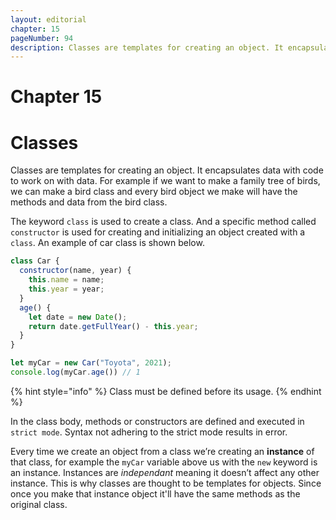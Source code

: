 ```yaml
---
layout: editorial
chapter: 15
pageNumber: 94
description: Classes are templates for creating an object. It encapsulates data with code to work on with data. The keyword class is used to create a class. 
---
```


# Chapter 15
# Classes

Classes are templates for creating an object. It encapsulates data with code to work on with data. For example if we want to make a family tree of birds, we can make a bird class and every bird object we make will have the methods and data from the bird class. 

 The keyword `class` is used to create a class.  And a specific method called `constructor` is used for creating and initializing an object created with a `class`. An example of car class is shown below.

```javascript
class Car {
  constructor(name, year) {
    this.name = name;
    this.year = year;
  }
  age() {
    let date = new Date();
    return date.getFullYear() - this.year;
  }
}

let myCar = new Car("Toyota", 2021);
console.log(myCar.age()) // 1
```

{% hint style="info" %}
Class must be defined before its usage.
{% endhint %}

In the class body, methods or constructors are defined and executed in `strict mode`. Syntax not adhering to the strict mode results in error.&#x20;

Every time we create an object from a class we’re creating an **instance** of that class, for example the `myCar` variable above us with the `new` keyword is an instance. Instances are *independant* meaning it doesn’t affect any other instance. This is why classes are thought to be templates for objects. Since once you make that instance object it'll have the same methods as the original class.
